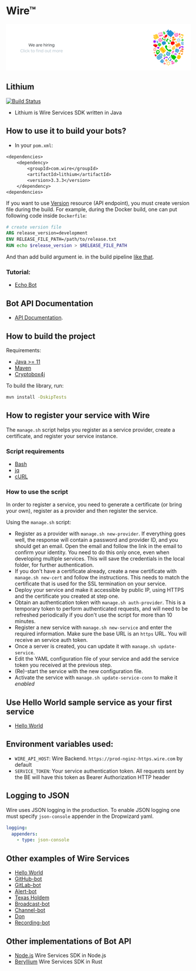 # Wire™

[![Wire logo](https://github.com/wireapp/wire/blob/master/assets/header-small.png?raw=true)](https://wire.com/jobs/)

## Lithium

[![Build Status](https://travis-ci.org/wireapp/lithium.svg?branch=master)](https://travis-ci.org/wireapp/lithium)

- Lithium is Wire Services SDK written in Java

## How to use it to build your bots?
- In your `pom.xml`:
```
<dependencies>
    <dependency>
        <groupId>com.wire</groupId>
        <artifactId>lithium</artifactId>
        <version>3.3.3</version>
    </dependency>
<dependencies>
```

If you want to use [Version]() resource (API endpoint), you must create version file during the build.
For example, during the Docker build, one can put following code inside `Dockerfile`:
```dockerfile
# create version file
ARG release_version=development
ENV RELEASE_FILE_PATH=/path/to/release.txt
RUN echo $release_version > $RELEASE_FILE_PATH
```
And than add build argument ie. in the build pipeline 
[like that](https://github.com/dkovacevic/roman/blob/8d41bcba20a8f7607210263944c9ccecd757ed44/.github/workflows/release.yml#L26).

### Tutorial:
- [Echo Bot](https://github.com/wireapp/echo-bot)

## Bot API Documentation

- [API Documentation](https://github.com/wireapp/bot-sdk/wiki).

## How to build the project

Requirements:

- [Java >= 11](http://www.oracle.com)
- [Maven](https://maven.apache.org)
- [Cryptobox4j](https://github.com/wireapp/cryptobox4j)

To build the library, run:

```bash
mvn install -DskipTests
```

## How to register your service with Wire

The `manage.sh` script helps you register as a service provider, create a certificate, and register your service instance.

### Script requirements

- [Bash](https://www.gnu.org/software/bash)
- [jq](https://stedolan.github.io/jq/)
- [cURL](https://curl.haxx.se/)

### How to use the script

In order to register a service, you need to generate a certificate (or bring your own), register as a provider and then register the service.

Using the `manage.sh` script:

- Register as a provider with `manage.sh new-provider`. If everything goes well, the response will contain a password and provider ID, and you should get an email. Open the email and follow the link in the email to confirm your identity. You need to do this only once, even when developing multiple services. This will save the credentials in the local folder, for further authentication.
- If you don't have a certificate already, create a new certificate with `manage.sh new-cert` and follow the instructions. This needs to match the certificate that is used for the SSL termination on your service.
- Deploy your service and make it accessible by public IP, using HTTPS and the certificate you created at step one.
- Obtain an authentication token with `manage.sh auth-provider`. This is a temporary token to perform authenticated requests, and will need to be refreshed periodically if you don't use the script for more than 10 minutes.
- Register a new service with `manage.sh new-service` and enter the required information. Make sure the base URL is an `https` URL. You will receive an service auth token.
- Once a server is created, you can update it with `manage.sh update-service`. 
- Edit the YAML configuration file of your service and add the service token you received at the previous step.
- (Re)-start the service with the new configuration file.
- Activate the service with `manage.sh update-service-conn` to make it _enabled_

## Use Hello World sample service as your first service

- [Hello World](https://github.com/wireapp/echo-bot)

## Environment variables used:
- `WIRE_API_HOST`: Wire Backend. `https://prod-nginz-https.wire.com` by default
- `SERVICE_TOKEN`: Your service authentication token. All requests sent by the BE will have this token as Bearer Authorization HTTP header

## Logging to JSON
Wire uses JSON logging in the production. To enable JSON logging one must specify `json-console` appender in the Dropwizard yaml.
```yaml
logging:
  appenders:
    - type: json-console
```

## Other examples of Wire Services

- [Hello World](https://github.com/wireapp/echo-bot)
- [GitHub-bot](https://github.com/wearezeta/github-bot)
- [GitLab-bot](https://github.com/wireapp/gitlab)
- [Alert-bot](https://github.com/wireapp/alert-bot)
- [Texas Holdem](https://github.com/dkovacevic/holdem)
- [Broadcast-bot](https://github.com/wireapp/broadcast-bot)
- [Channel-bot](https://github.com/dkovacevic/channel-bot)
- [Don](https://github.com/wireapp/don-bot)
- [Recording-bot](https://github.com/wireapp/recording-bot)

## Other implementations of Bot API

- [Node.js](https://github.com/wireapp/bot-sdk-node) Wire Services SDK in Node.js
- [Beryllium](https://github.com/OmnijarBots/beryllium) Wire Services SDK in Rust
